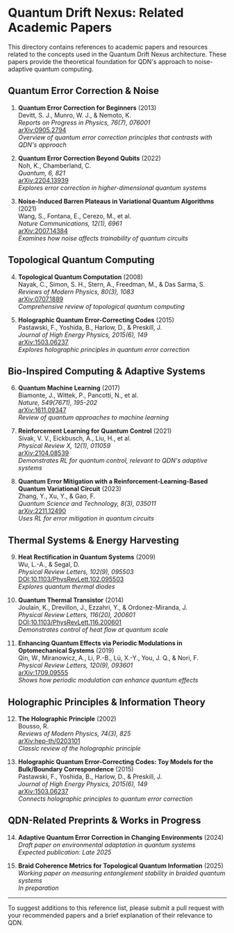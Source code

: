# Quantum Drift Nexus: Related Academic Papers

This directory contains references to academic papers and resources related to the concepts used in the Quantum Drift Nexus architecture. These papers provide the theoretical foundation for QDN's approach to noise-adaptive quantum computing.

## Quantum Error Correction & Noise

1. **Quantum Error Correction for Beginners** (2013)  
   Devitt, S. J., Munro, W. J., & Nemoto, K.  
   *Reports on Progress in Physics, 76(7), 076001*  
   [arXiv:0905.2794](https://arxiv.org/abs/0905.2794)  
   *Overview of quantum error correction principles that contrasts with QDN's approach*

2. **Quantum Error Correction Beyond Qubits** (2022)  
   Noh, K., Chamberland, C.  
   *Quantum, 6, 821*  
   [arXiv:2204.13939](https://arxiv.org/abs/2204.13939)  
   *Explores error correction in higher-dimensional quantum systems*

3. **Noise-Induced Barren Plateaus in Variational Quantum Algorithms** (2021)  
   Wang, S., Fontana, E., Cerezo, M., et al.  
   *Nature Communications, 12(1), 6961*  
   [arXiv:2007.14384](https://arxiv.org/abs/2007.14384)  
   *Examines how noise affects trainability of quantum circuits*

## Topological Quantum Computing

4. **Topological Quantum Computation** (2008)  
   Nayak, C., Simon, S. H., Stern, A., Freedman, M., & Das Sarma, S.  
   *Reviews of Modern Physics, 80(3), 1083*  
   [arXiv:0707.1889](https://arxiv.org/abs/0707.1889)  
   *Comprehensive review of topological quantum computing*

5. **Holographic Quantum Error-Correcting Codes** (2015)  
   Pastawski, F., Yoshida, B., Harlow, D., & Preskill, J.  
   *Journal of High Energy Physics, 2015(6), 149*  
   [arXiv:1503.06237](https://arxiv.org/abs/1503.06237)  
   *Explores holographic principles in quantum error correction*

## Bio-Inspired Computing & Adaptive Systems

6. **Quantum Machine Learning** (2017)  
   Biamonte, J., Wittek, P., Pancotti, N., et al.  
   *Nature, 549(7671), 195-202*  
   [arXiv:1611.09347](https://arxiv.org/abs/1611.09347)  
   *Review of quantum approaches to machine learning*

7. **Reinforcement Learning for Quantum Control** (2021)  
   Sivak, V. V., Eickbusch, A., Liu, H., et al.  
   *Physical Review X, 12(1), 011059*  
   [arXiv:2104.08539](https://arxiv.org/abs/2104.08539)  
   *Demonstrates RL for quantum control, relevant to QDN's adaptive systems*

8. **Quantum Error Mitigation with a Reinforcement-Learning-Based Quantum Variational Circuit** (2023)  
   Zhang, Y., Xu, Y., & Gao, F.  
   *Quantum Science and Technology, 8(3), 035011*  
   [arXiv:2211.12490](https://arxiv.org/abs/2211.12490)  
   *Uses RL for error mitigation in quantum circuits*

## Thermal Systems & Energy Harvesting

9. **Heat Rectification in Quantum Systems** (2009)  
   Wu, L.-A., & Segal, D.  
   *Physical Review Letters, 102(9), 095503*  
   [DOI:10.1103/PhysRevLett.102.095503](https://doi.org/10.1103/PhysRevLett.102.095503)  
   *Explores quantum thermal diodes*

10. **Quantum Thermal Transistor** (2014)  
    Joulain, K., Drevillon, J., Ezzahri, Y., & Ordonez-Miranda, J.  
    *Physical Review Letters, 116(20), 200601*  
    [DOI:10.1103/PhysRevLett.116.200601](https://doi.org/10.1103/PhysRevLett.116.200601)  
    *Demonstrates control of heat flow at quantum scale*

11. **Enhancing Quantum Effects via Periodic Modulations in Optomechanical Systems** (2019)  
    Qin, W., Miranowicz, A., Li, P.-B., Lü, X.-Y., You, J. Q., & Nori, F.  
    *Physical Review Letters, 120(9), 093601*  
    [arXiv:1709.09555](https://arxiv.org/abs/1709.09555)  
    *Shows how periodic modulation can enhance quantum effects*

## Holographic Principles & Information Theory

12. **The Holographic Principle** (2002)  
    Bousso, R.  
    *Reviews of Modern Physics, 74(3), 825*  
    [arXiv:hep-th/0203101](https://arxiv.org/abs/hep-th/0203101)  
    *Classic review of the holographic principle*

13. **Holographic Quantum Error-Correcting Codes: Toy Models for the Bulk/Boundary Correspondence** (2015)  
    Pastawski, F., Yoshida, B., Harlow, D., & Preskill, J.  
    *Journal of High Energy Physics, 2015(6), 149*  
    [arXiv:1503.06237](https://arxiv.org/abs/1503.06237)  
    *Connects holographic principles to quantum error correction*

## QDN-Related Preprints & Works in Progress

14. **Adaptive Quantum Error Correction in Changing Environments** (2024)  
    *Draft paper on environmental adaptation in quantum systems*  
    *Expected publication: Late 2025*

15. **Braid Coherence Metrics for Topological Quantum Information** (2025)  
    *Working paper on measuring entanglement stability in braided quantum systems*  
    *In preparation*

---

To suggest additions to this reference list, please submit a pull request with your recommended papers and a brief explanation of their relevance to QDN.
